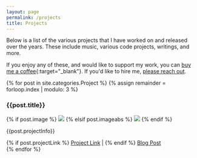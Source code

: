 ```yaml
---
layout: page
permalink: /projects
title: Projects
---
```


Below is a list of the various projects that I have worked on and released over the years. These include music, various code projects, writings, and more.

If you enjoy any of these, and would like to support my work, you can [buy me a coffee](https://ko-fi.com/niclake){:target="_blank"}. If you'd like to hire me, [please reach out](/hello).

<div class="container">
  <div class="row">
    {% for post in site.categories.Project %}
      {% assign remainder = forloop.index | modulo: 3 %}
      <div class="col-lg-4 col-md-6 col-sm-12 d-flex align-items-stretch">
        <div class="card" href="{{ site.baseurl }}{{ post.url }}">
          <div>
            <h3>{{post.title}}</h3>
            {% if post.image %}
              <img src="{{ site.baseurl}}/assets/images/{{ post.image }}" />
            {% elsif post.imageabs %}
              <img src="{{ post.imageabs }}" />
            {% endif %}
            <p>{{post.projectInfo}}</p>
          </div>
          <div class="mt-auto text-end">
            {% if post.projectLink %}
              <a href="{{ post.projectLink }}">Project Link</a> | 
            {% endif %}
            <a href = "{{ post.url }}">Blog Post</a>
          </div>
        </div>
      </div>
    {% endfor %}
  </div>
</div>
